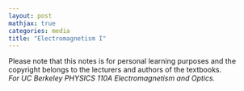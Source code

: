 ```yaml
---
layout: post
mathjax: true
categories: media
title: "Electromagnetism I"
---
```


Please note that this notes is for personal learning purposes and the copyright belongs to the lecturers and authors of the textbooks.  
*For UC Berkeley PHYSICS 110A Electromagnetism and Optics.* 
